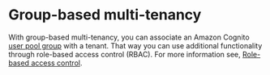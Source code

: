 # Group\-based multi\-tenancy<a name="group-based-multi-tenancy"></a>

With group\-based multi\-tenancy, you can associate an Amazon Cognito [ user pool group](https://docs.aws.amazon.com/cognito/latest/developerguide/cognito-user-pools-user-groups.html) with a tenant\. That way you can use additional functionality through role\-based access control \(RBAC\)\. For more information see, [ Role\-based access control](https://docs.aws.amazon.com/cognito/latest/developerguide/role-based-access-control.html)\.